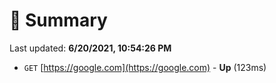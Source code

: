 # 📖 Summary
Last updated: **6/20/2021, 10:54:26 PM**

- `GET` [https://google.com](https://google.com) - **Up** (123ms)
